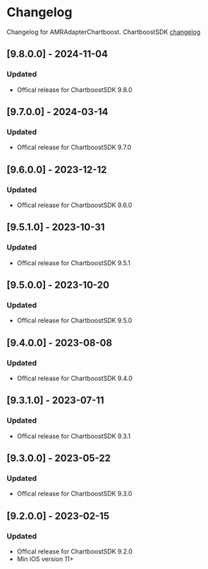 # Changelog

Changelog for AMRAdapterChartboost. 
ChartboostSDK [changelog](https://answers.chartboost.com/en-us/child_article/ios)

## [9.8.0.0] - 2024-11-04
### Updated
- Offical release for ChartboostSDK 9.8.0


## [9.7.0.0] - 2024-03-14
### Updated
- Offical release for ChartboostSDK 9.7.0

## [9.6.0.0] - 2023-12-12
### Updated
- Offical release for ChartboostSDK 9.6.0

## [9.5.1.0] - 2023-10-31
### Updated
- Offical release for ChartboostSDK 9.5.1


## [9.5.0.0] - 2023-10-20
### Updated
- Offical release for ChartboostSDK 9.5.0

## [9.4.0.0] - 2023-08-08
### Updated
- Offical release for ChartboostSDK 9.4.0

## [9.3.1.0] - 2023-07-11
### Updated
- Offical release for ChartboostSDK 9.3.1

## [9.3.0.0] - 2023-05-22
### Updated
- Offical release for ChartboostSDK 9.3.0

## [9.2.0.0] - 2023-02-15
### Updated
- Offical release for ChartboostSDK 9.2.0
- Min iOS version 11+

